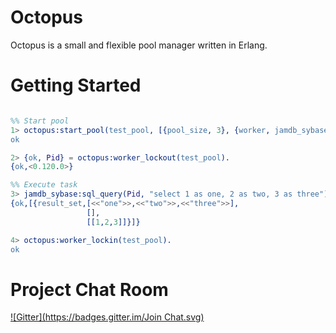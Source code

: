 Octopus
============

Octopus is a small and flexible pool manager written in Erlang.

Getting Started
===============

```erl

%% Start pool
1> octopus:start_pool(test_pool, [{pool_size, 3}, {worker, jamdb_sybase}], Opts).
ok

2> {ok, Pid} = octopus:worker_lockout(test_pool).
{ok,<0.120.0>}

%% Execute task
3> jamdb_sybase:sql_query(Pid, "select 1 as one, 2 as two, 3 as three") end).
{ok,[{result_set,[<<"one">>,<<"two">>,<<"three">>],
                 [],
                 [[1,2,3]]}]}

4> octopus:worker_lockin(test_pool).
ok

```

Project Chat Room
=================
[![Gitter](https://badges.gitter.im/Join Chat.svg)](https://gitter.im/erlangbureau/octopus?utm_source=badge&utm_medium=badge&utm_campaign=pr-badge&utm_content=badge)

